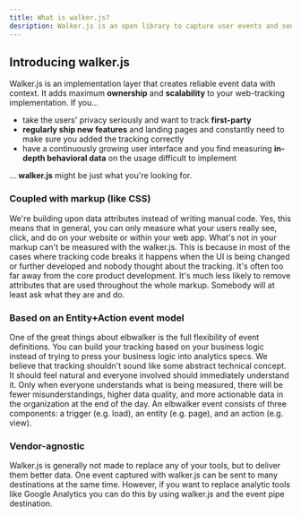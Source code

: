 ```yaml
---
title: What is walker.js?
desription: Walker.js is an open library to capture user events and send them to any analytics tool. It was created to enable data ownership, improve web data quality, and scale tracking implementation processes.
---
```

## Introducing walker.js

Walker.js is an implementation layer that creates reliable event data with context. It adds maximum <b>ownership</b> and <b>scalability</b> to your web-tracking implementation. 
 If you...

- take the users' privacy seriously and want to track <b>first-party</b>
- <b>regularly ship new features</b> and landing pages and constantly need to make sure you added the tracking correctly
- have a continuously growing user interface and you find measuring <b>in-depth behavioral data</b> on the usage difficult to implement

... <b>walker.js</b> might be just what you're looking for.

### Coupled with markup (like CSS)

We're building upon data attributes instead of writing manual code. Yes, this means that in general, you can only measure what your users really see, click, and do on your website or within your web app. What's not in your markup can't be measured with the walker.js. 
This is because in most of the cases where tracking code breaks it happens when the UI is being changed or further developed and nobody thought about the tracking. It's often too far away from the core product development. It's much less likely to remove attributes that are used throughout the whole markup. Somebody will at least ask what they are and do.

### Based on an Entity+Action event model

One of the great things about elbwalker is the full flexibility of event definitions. You can build your tracking based on your business logic instead of trying to press your business logic into analytics specs. 
We believe that tracking shouldn't sound like some abstract technical concept. It should feel natural and everyone involved should immediately understand it. Only when everyone understands what is being measured, there will be fewer misunderstandings, higher data quality, and more actionable data in the organization at the end of the day.
An elbwalker event consists of three components: a trigger (e.g. load), an entity (e.g. page), and an action (e.g. view).

### Vendor-agnostic

Walker.js is generally not made to replace any of your tools, but to deliver them better data. One event captured with walker.js can be sent to many destinations at the same time. However, if you want to replace analytic tools like Google Analytics you can do this by using walker.js and the event pipe destination. 